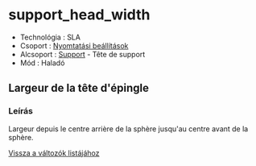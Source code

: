 # support\_head\_width

* Technológia : SLA
* Csoport : [Nyomtatási beállítások](../sla_printer/sla_parameters.md)
* Alcsoport : [Support](../../beallitasok/print_settings.md#support) - Tête de support
* Mód : Haladó

## Largeur de la tête d'épingle

### Leírás

Largeur depuis le centre arrière de la sphère jusqu'au centre avant de la sphère.

[Vissza a változók listájához](/)

